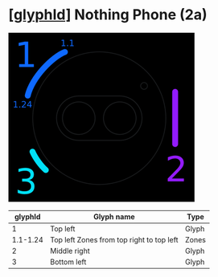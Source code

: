 # [\[glyphId\]](../1_Terminology.md#glyphid) Nothing Phone (2a)

![glyphId Nothing Phone (2a)](./assets/glyphId%20Nothing%20Phone%20(2a).png)

| glyphId  | Glyph name                                | Type  |
| -------- | ----------------------------------------- | ----- |
| 1        | Top left                                  | Glyph |
| 1.1-1.24 | Top left Zones from top right to top left | Zones |
| 2        | Middle right                              | Glyph |
| 3        | Bottom left                               | Glyph |